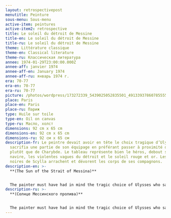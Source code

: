 ```yaml
---
layout: retrospectivepost
menutitle: Peinture
sous-menu: Sous-menu
active-item: peintures
active-item2: retrospective
title: Le soleil du détroit de Messine
title-en: Le soleil du détroit de Messine
title-ru: Le soleil du détroit de Messine
theme: Littérature classique
theme-en: Classical literature
theme-ru: Классическая литература
annee: 1974-01-29T23:00:00.000Z
annee-aff: janvier 1974
annee-aff-en: January 1974
annee-aff-ru: январь 1974 г.
era: 70-77
era-en: 70-77
era-ru: 70-77
picture: /photos/wordpress/173272339_5439025052835501_4913393786078555588_n.jpg
place: Paris
place-en: Paris
place-ru: Париж
type: Huile sur toile
type-en: Oil on canvas
type-ru: Масло, холст
dimensions: 92 cm x 65 cm
dimensions-en: 92 cm x 65 cm
dimensions-ru: 92 см x 65 см
description-fr: Le peintre devait avoir en tête le choix tragique d’Ulysse qui
  sacrifia une partie de son équipage en préférant passer à proximité de Scylla
  plutôt que de Charybde. Le tableau représente bien le héros, debout sur son
  navire, les violentes vagues du détroit et le soleil rouge et or. Les têtes
  noires de Scylla arrachent et dévorent les corps de ses compagnons.
description-en: >-
  **(The Sun of the Strait of Messina)**


  The painter must have had in mind the tragic choice of Ulysses who sacrificed part of his crew by opting to pass near Scylla rather than Charybdis. The painting represents the hero, standing on his ship, the violent waves of the strait and a red and gold sun. Scylla's black heads tear off and devour the bodies of his companions.
description-ru: >-
  **(Солнце Мессинского пролива)**


  The painter must have had in mind the tragic choice of Ulysses who sacrificed part of his crew by opting to pass near Scylla rather than Charybdis. The painting represents the hero, standing on his ship, the violent waves of the strait and a red and gold sun. Scylla's black heads tear off and devour the bodies of his companions.
---
```

